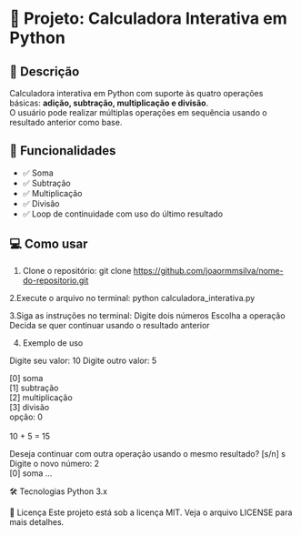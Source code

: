 # 📂 Projeto: Calculadora Interativa em Python

## 📌 Descrição

Calculadora interativa em Python com suporte às quatro operações básicas: **adição, subtração, multiplicação e divisão**.  
O usuário pode realizar múltiplas operações em sequência usando o resultado anterior como base.

## 🚀 Funcionalidades

- ✅ Soma  
- ✅ Subtração  
- ✅ Multiplicação  
- ✅ Divisão  
- ✅ Loop de continuidade com uso do último resultado

## 💻 Como usar

1. Clone o repositório:
git clone https://github.com/joaormmsilva/nome-do-repositorio.git

 2.Execute o arquivo no terminal:
 python calculadora_interativa.py

 3.Siga as instruções no terminal:
 Digite dois números
 Escolha a operação
 Decida se quer continuar usando o resultado anterior

 4. Exemplo de uso

Digite seu valor: 10
Digite outro valor: 5

[0] soma<br>
[1] subtração<br>
[2] multiplicação<br>
[3] divisão<br>
opção: 0<br><br>
10 + 5 = 15

Deseja continuar com outra operação usando o mesmo resultado? [s/n] s<br>
Digite o novo número: 2<br>
[0] soma ...

🛠️ Tecnologias
Python 3.x

📄 Licença
Este projeto está sob a licença MIT. Veja o arquivo LICENSE para mais detalhes.
